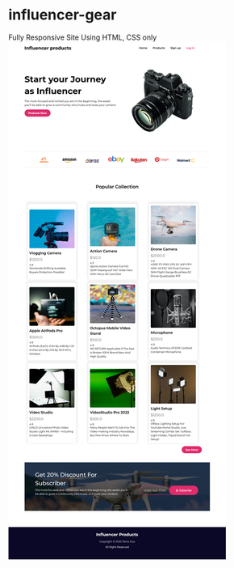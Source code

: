 # influencer-gear
Fully Responsive Site Using HTML, CSS only
![alt text](https://github.com/rana-arju/influencer-gear/blob/main/images/full%20site%20(2).png)
